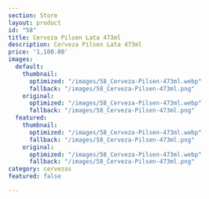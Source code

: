 ```yaml
---
section: Store
layout: product
id: "58"
title: Cerveza Pilsen Lata 473ml
description: Cerveza Pilsen Lata 473ml
price: '1,100.00'
images:
  default:
    thumbnail:
      optimized: "/images/58_Cerveza-Pilsen-473ml.webp"
      fallback: "/images/58_Cerveza-Pilsen-473ml.png"
    original:
      optimized: "/images/58_Cerveza-Pilsen-473ml.webp"
      fallback: "/images/58_Cerveza-Pilsen-473ml.png"
  featured:
    thumbnail:
      optimized: "/images/58_Cerveza-Pilsen-473ml.webp"
      fallback: "/images/58_Cerveza-Pilsen-473ml.png"
    original:
      optimized: "/images/58_Cerveza-Pilsen-473ml.webp"
      fallback: "/images/58_Cerveza-Pilsen-473ml.png"
category: cervezas
featured: false

---
```

